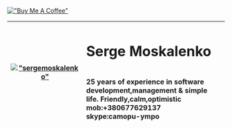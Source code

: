 <!-- # sergemoskalenko.github.io ## Welcome! -->
 [!["Buy Me A Coffee"](https://www.buymeacoffee.com/assets/img/custom_images/orange_img.png)](https://www.buymeacoffee.com/sergemoskalenko)

| [!["sergemoskalenko"](https://avatars.githubusercontent.com/u/1941586?v=4)](https://github.com/sergemoskalenko) | <h1>Serge Moskalenko</h1><br> 25 years of experience in software development,management & simple life. Friendly,calm,optimistic<br> mob:+380677629137<br> skype:camopu-ympo |
|---|:---|


